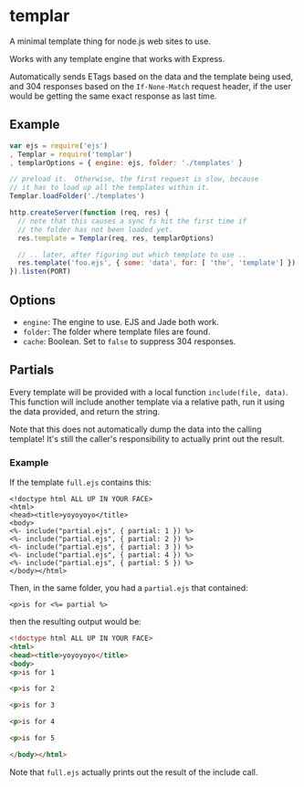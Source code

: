 # templar

A minimal template thing for node.js web sites to use.

Works with any template engine that works with Express.

Automatically sends ETags based on the data and the template being used,
and 304 responses based on the `If-None-Match` request header, if the
user would be getting the same exact response as last time.

## Example

```javascript
var ejs = require('ejs')
, Templar = require('templar')
, templarOptions = { engine: ejs, folder: './templates' }

// preload it.  Otherwise, the first request is slow, because
// it has to load up all the templates within it.
Templar.loadFolder('./templates')

http.createServer(function (req, res) {
  // note that this causes a sync fs hit the first time if
  // the folder has not been loaded yet.
  res.template = Templar(req, res, templarOptions)

  // .. later, after figuring out which template to use ..
  res.template('foo.ejs', { some: 'data', for: [ 'the', 'template'] })
}).listen(PORT)
```

## Options

* `engine`: The engine to use.  EJS and Jade both work.
* `folder`: The folder where template files are found.
* `cache`: Boolean. Set to `false` to suppress 304 responses.

## Partials

Every template will be provided with a local function
`include(file, data)`.  This function will include another template via
a relative path, run it using the data provided, and return the string.

Note that this does not automatically dump the data into the calling
template!  It's still the caller's responsibility to actually print out
the result.

### Example

If the template `full.ejs` contains this:

```ejs
<!doctype html ALL UP IN YOUR FACE>
<html>
<head><title>yoyoyoyo</title>
<body>
<%- include("partial.ejs", { partial: 1 }) %>
<%- include("partial.ejs", { partial: 2 }) %>
<%- include("partial.ejs", { partial: 3 }) %>
<%- include("partial.ejs", { partial: 4 }) %>
<%- include("partial.ejs", { partial: 5 }) %>
</body></html>
```

Then, in the same folder, you had a `partial.ejs` that contained:

```ejs
<p>is for <%= partial %>
```

then the resulting output would be:

```html
<!doctype html ALL UP IN YOUR FACE>
<html>
<head><title>yoyoyoyo</title>
<body>
<p>is for 1

<p>is for 2

<p>is for 3

<p>is for 4

<p>is for 5

</body></html>
```

Note that `full.ejs` actually prints out the result of the include call.
